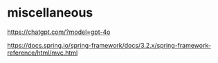 # miscellaneous

https://chatgpt.com/?model=gpt-4o

https://docs.spring.io/spring-framework/docs/3.2.x/spring-framework-reference/html/mvc.html
